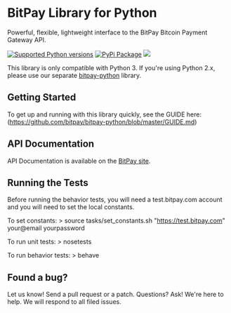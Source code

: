 # BitPay Library for Python 
Powerful, flexible, lightweight interface to the BitPay Bitcoin Payment Gateway API.

[![Supported Python versions](https://pypip.in/py_versions/bitpay/badge.svg)](https://pypi.python.org/pypi/bitpay/)
[![PyPi Package](https://pypip.in/version/bitpay/badge.svg)](https://pypi.python.org/pypi/bitpay/2.2.0)
[![](https://travis-ci.org/bitpay/bitpay-python.svg?branch=master)](https://travis-ci.org/bitpay/bitpay-python)

This library is only compatible with Python 3. If you're using Python 2.x, please use our separate [bitpay-python](https://github.com/bitpay/bitpay-python-py2) library.

## Getting Started

To get up and running with this library quickly, see the GUIDE here: (https://github.com/bitpay/bitpay-python/blob/master/GUIDE.md)

## API Documentation

API Documentation is available on the [BitPay site](https://bitpay.com/api).

## Running the Tests

Before running the behavior tests, you will need a test.bitpay.com account and you will need to set the local constants. 

To set constants:
    > source tasks/set_constants.sh "https://test.bitpay.com" your@email yourpassword

To run unit tests:
    > nosetests

To run behavior tests:
    > behave
    
## Found a bug?
Let us know! Send a pull request or a patch. Questions? Ask! We're here to help. We will respond to all filed issues.
